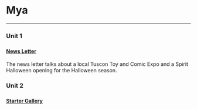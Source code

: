 <h1>Mya</h1>
  <hr/>

  <h3>Unit 1<h3>
    <h4><a href="code_projects/news_letter_website.html" target="_self">News Letter</a></h4>
      <p>The news letter talks about a local Tuscon Toy and Comic Expo and a Spirit Halloween opening for the Halloween season.</p>

  <h3>Unit 2<h3>
    <h4><a href="/..code_projects/starter_gallery_website.html" target="_self">Starter Gallery</a></h4>
